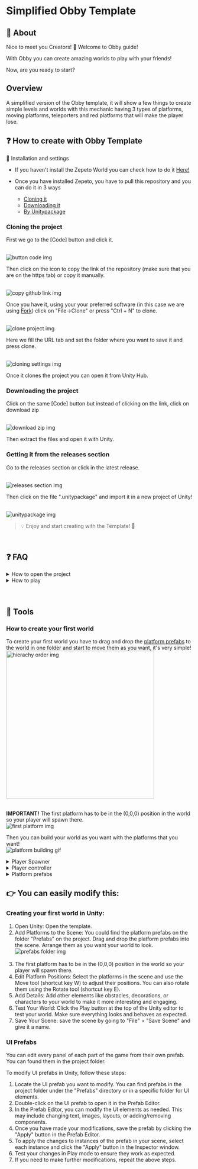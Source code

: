 # Simplified Obby Template

## 📢 About

Nice to meet you Creators! 👋 Welcome to Obby guide! <br>

With Obby you can create amazing worlds to play with your friends! <br>

Now, are you ready to start? <br>


## Overview

A simplified version of the Obby template, it will show a few things to create simple levels and worlds with this mechanic having 3 types of platforms, moving platforms, teleporters and red platforms that will make the player lose.
 <br>

  

## ❓ How to create with Obby Template

:wrench: Installation and settings

- If you haven't install the Zepeto World you can check how to do it <a href="https://docs.zepeto.me/studio/reference/installation_and_settings">Here!</a>

- Once you have installed Zepeto, you have to pull this repository and you can do it in 3 ways
  - [Cloning it](#cloning-the-project)
  - [Downloading it](#downloading-the-project)
  - [By Unitypackage](#getting-it-from-the-releases-section)

### Cloning the project

First we go to the [Code] button and click it.

<br><img src = "docs/images/download/01.png" alt = "button code img"></img><br>

Then click on the icon to copy the link of the repository (make sure that you are on the https tab) or copy it manually.

<br><img src = "docs/images/download/02.png" alt = "copy github link img"></img><br>

Once you have it, using your your preferred software (in this case we are using <a href="https://git-fork.com/" target="_blank"> Fork</a>) click on "File->Clone" or press "Ctrl + N" to clone.

<br><img src = "docs/images/download/03.png" alt = "clone project img"></img><br>

Here we fill the URL tab and set the folder where you want to save it and press clone.

<br><img src = "docs/images/download/04.png" alt = "cloning settings img"></img><br>

Once it clones the project you can open it from Unity Hub. <br>


### Downloading the project

Click on the same [Code] button but instead of clicking on the link, click on download zip

<br><img src = "docs/images/download/05.png" alt = "download zip img"></img><br>

Then extract the files and open it with Unity. <br>


### Getting it from the releases section

Go to the releases section or click in the latest release.

<br><img src = "docs/images/download/06.png" alt = "releases section img"></img><br>

Then click on the file ".unitypackage" and import it in a new project of Unity!

<br><img src = "docs/images/download/07.png" alt = "unitypackage img"></img><br>


> 💡 Enjoy and start creating with the Template! :tada:
<br>


## ❓ FAQ
<details><summary>How to open the project </summary>

Select the template folder and it will open the project.
<br><img src = "docs/images/howto/unityproject.png" alt = "unity project img" width="600"></img>

<details><summary>To open a Unity project for the first time, follow these steps:</summary>

1. Launch Unity Hub.
2. In Unity Hub, click on the "Projects" tab on the left side.
3. Click on Add: If your project is not already listed, click on the "Add" button to add your project to the list. Navigate to the folder where your Unity project is located and select the folder. Click "Open" to add the project to Unity Hub.
4. Select Project: Once your project is added to the list, click on it to select it.
5. Wait for Unity to Load: Unity will now open your project. This may take some time depending on the size of your project and your computer's performance.
6. Project Opened: Once Unity has finished loading, your project will be opened and ready for you to work on.</details>
</details>


<details><summary>How to play </summary> 
1. Just open the scene [double click on the green underlined object]. <br>
<br><img src = "docs/images/howto/Init.png" alt = "Init img" width="600"></img><br><br>
2. Press the play button:
<br><img src = "docs/images/howto/howtoplay.png" alt = "how to play img" width="400"></img><br>
</details>
<br><br>

## 🔨 Tools

<h3>How to create your first world</h3>
To create your first world you have to drag and drop the <a href="#prefabs">platform prefabs</a> to the world in one folder and start to move them as you want, it's very simple!
<br><img src = "docs/images/hierachyorder.png" alt = "hierachy order img" height ="400"></img>
<br><br>

<b>IMPORTANT!</b> The first platform has to be in the (0,0,0) position in the world so your player will spawn there.
<br><img src = "docs/images/firstplatform.png" alt = "first platform img"></img><br>

Then you can build your world as you want with the platforms that you want!
<br><img src = "docs/images/platformbuilding_gif.gif" alt = "platform building gif"></img><br>


<details><summary>Player Spawner </summary> 
This class only has the behaviour to create a zepeto character in the world.
<br><img src = "docs/images/playerspawner.png" alt = "playerspawner img"></img><br><br>
</details>

<details><summary>Player controller </summary> 
This class handles the behaviour related to the player, has the respawn settings.
<br><img src = "docs/images/playerspawner.png" alt = "playerspawner img"></img><br><br>
</details>

<details id="prefabs"><summary>Platform prefabs </summary> 
You could find the platform prefabs on the folder "Prefabs" on the project.
<br><img src = "docs/images/prefabsfolder.png" alt = "prefabs folder img"></img><br><br>

<details><summary>Basic platform</summary> 
- Just a basic platform with no behaviour where you can walk on.
<br><img src = "docs/images/basicplatform.png" alt = "basic platform img"></img><br><br>
</details>

<details><summary>Checkpoint platform</summary> 
- The checkpoint platform has the behaviour to set it as the last checkpoint reached by the player, but it is no repeteable so if you try to go back to a previous checkpoint it will not set itself as the last checkpoint reached again.
<br><img src = "docs/images/checkpointplatform.png" alt = "checkpoint platform img"></img><br>
It has this script attached.
<br><img src = "docs/images/checkpointscript.png" alt = "checkpoint script img"></img><br><br>
</details>

<details><summary>Conveyor platform</summary> 
- The conveyor push the player to his arrow direction (or in the Z forward axis) with certain force.
<br><img src = "docs/images/conveyorplatform.png" alt = "conveyor platform img"></img><br>
It has this script attached.
<br><img src = "docs/images/conveyorscript.png" alt = "conveyor script img"></img><br><br>
</details>

<details><summary>Red platform</summary> 
- The red platform makes the player "lose" so the player respawns (or get teleported) in the last checkpoint reached.
<br><img src = "docs/images/redplatform.png" alt = "red platform img"></img><br>
It has this script attached.
<br><img src = "docs/images/redscript.png" alt = "red script img"></img><br><br>
</details>

<details><summary>Trampoline platform</summary> 
- The trampoline platform makes the player jump automatically with a certain force when the player touches it. 
<br><img src = "docs/images/trampolineplatform.png" alt = "trampoline platform img"></img><br>
It has this script attached.
<br><img src = "docs/images/trampolinescript.png" alt = "trampoline script img"></img><br><br>
</details>

</details>


## :point_right: You can easily modify this:

<h3>Creating your first world in Unity:</h3>

1. Open Unity: Open the template.
2. Add Platforms to the Scene:  You could find the platform prefabs on the folder "Prefabs" on the project. Drag and drop the platform prefabs into the scene. Arrange them as you want your world to look.
<br><img src = "docs/images/prefabsfolder.png" alt = "prefabs folder img"></img><br><br>
3. The first platform has to be in the (0,0,0) position in the world so your player will spawn there.
4. Edit Platform Positions: Select the platforms in the scene and use the Move tool (shortcut key W) to adjust their positions. You can also rotate them using the Rotate tool (shortcut key E).
5. Add Details: Add other elements like obstacles, decorations, or characters to your world to make it more interesting and engaging.
6. Test Your World: Click the Play button at the top of the Unity editor to test your world. Make sure everything looks and behaves as expected.
7. Save Your Scene:  save the scene by going to "File" > "Save Scene" and give it a name.



<h3>UI Prefabs</h3>
You can edit every panel of each part of the game from their own prefab.
You can found them in the project folder.

  To modify UI prefabs in Unity, follow these steps:
1. Locate the UI prefab you want to modify. You can find prefabs in the project folder under the "Prefabs" directory or in a specific folder for UI elements.
2. Double-click on the UI prefab to open it in the Prefab Editor.
3. In the Prefab Editor, you can modify the UI elements as needed. This may include changing text, images, layouts, or adding/removing components.
4. Once you have made your modifications, save the prefab by clicking the "Apply" button in the Prefab Editor.
5. To apply the changes to instances of the prefab in your scene, select each instance and click the "Apply" button in the Inspector window.
6. Test your changes in Play mode to ensure they work as expected.
7. If you need to make further modifications, repeat the above steps.

